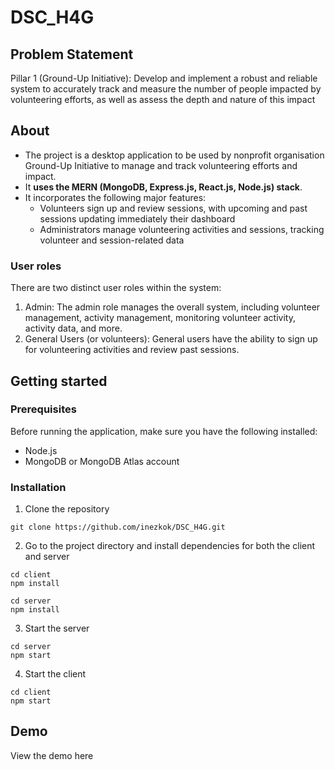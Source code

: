 # DSC_H4G

## Problem Statement
Pillar 1 (Ground-Up Initiative): Develop and implement a robust and reliable system to accurately track and measure the number of people impacted by volunteering efforts, as well as assess the depth and nature of this impact

<insert image of application>

## About
* The project is a desktop application to be used by nonprofit organisation Ground-Up Initiative to manage and track volunteering efforts and impact.
* It **uses the MERN (MongoDB, Express.js, React.js, Node.js) stack**.
* It incorporates the following major features:
    * Volunteers sign up and review sessions, with upcoming and past sessions updating immediately their dashboard
    * Administrators manage volunteering activities and sessions, tracking volunteer and session-related data

### User roles
There are two distinct user roles within the system:

1. Admin: The admin role manages the overall system, including volunteer management, activity management, monitoring volunteer activity, activity data, and more.
2. General Users (or volunteers): General users have the ability to sign up for volunteering activities and review past sessions.

## Getting started

### Prerequisites
Before running the application, make sure you have the following installed:

* Node.js
* MongoDB or MongoDB Atlas account

### Installation
1. Clone the repository

`git clone https://github.com/inezkok/DSC_H4G.git`

2. Go to the project directory and install dependencies for both the client and server
```
cd client
npm install
```

```
cd server
npm install
```

3. Start the server
```
cd server
npm start
```

4. Start the client
```
cd client
npm start
```

## Demo
View the demo here <insert link>
